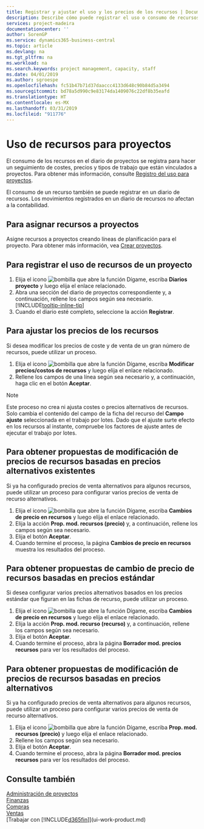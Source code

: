 ```yaml
---
title: Registrar y ajustar el uso y los precios de los recursos | Documentos de Microsoft
description: Describe cómo puede registrar el uso o consumo de recursos asociados a un proyecto, para realizar el seguimiento y administrar costes, precios y tipos de trabajo.
services: project-madeira
documentationcenter: ''
author: SorenGP
ms.service: dynamics365-business-central
ms.topic: article
ms.devlang: na
ms.tgt_pltfrm: na
ms.workload: na
ms.search.keywords: project management, capacity, staff
ms.date: 04/01/2019
ms.author: sgroespe
ms.openlocfilehash: fc51b47b71d37daaccc4133d648c90b84d5a3494
ms.sourcegitcommit: bd78a5d990c9e83174da1409076c22df8b35eafd
ms.translationtype: HT
ms.contentlocale: es-MX
ms.lasthandoff: 03/31/2019
ms.locfileid: "911776"
---
```

# <a name="use-resources-for-jobs"></a>Uso de recursos para proyectos
El consumo de los recursos en el diario de proyectos se registra para hacer un seguimiento de costes, precios y tipos de trabajo que están vinculados a proyectos. Para obtener más información, consulte [Registro del uso para proyectos](projects-how-record-job-usage.md).

El consumo de un recurso también se puede registrar en un diario de recursos. Los movimientos registrados en un diario de recursos no afectan a la contabilidad.

## <a name="to-assign-resources-to-jobs"></a>Para asignar recursos a proyectos
Asigne recursos a proyectos creando líneas de planificación para el proyecto. Para obtener más información, vea [Crear proyectos](projects-how-create-jobs.md).

## <a name="to-record-resource-usage-for-a-job"></a>Para registrar el uso de recursos de un proyecto
1. Elija el icono ![bombilla que abre la función Dígame](media/ui-search/search_small.png "Dígame que desea hacer"), escriba **Diarios proyecto** y luego elija el enlace relacionado.
2. Abra una sección del diario de proyectos correspondiente y, a continuación, rellene los campos según sea necesario. [!INCLUDE[tooltip-inline-tip](includes/tooltip-inline-tip_md.md)]
3. Cuando el diario esté completo, seleccione la acción **Registrar**.

## <a name="to-adjust-resource-prices"></a>Para ajustar los precios de los recursos
Si desea modificar los precios de coste y de venta de un gran número de recursos, puede utilizar un proceso.  

1. Elija el icono ![bombilla que abre la función Dígame](media/ui-search/search_small.png "Dígame que desea hacer"), escriba **Modificar precios/costos de recursos** y luego elija el enlace relacionado.
2. Rellene los campos de una línea según sea necesario y, a continuación, haga clic en el botón **Aceptar**.

> [!NOTE]  
>   Este proceso no crea ni ajusta costes o precios alternativos de recursos. Solo cambia el contenido del campo de la ficha del recurso del **Campo ajuste** seleccionada en el trabajo por lotes. Dado que el ajuste surte efecto en los recursos al instante, compruebe los factores de ajuste antes de ejecutar el trabajo por lotes.

## <a name="to-get-resource-price-change-suggestions-based-on-existing-alternate-prices"></a>Para obtener propuestas de modificación de precios de recursos basadas en precios alternativos existentes
Si ya ha configurado precios de venta alternativos para algunos recursos, puede utilizar un proceso para configurar varios precios de venta de recurso alternativos.

1. Elija el icono ![bombilla que abre la función Dígame](media/ui-search/search_small.png "Dígame que desea hacer"), escriba **Cambios de precio en recursos** y luego elija el enlace relacionado.
2. Elija la acción **Prop. mod. recursos (precio)** y, a continuación, rellene los campos según sea necesario.
3. Elija el botón **Aceptar**.  
4. Cuando termine el proceso, la página **Cambios de precio en recursos** muestra los resultados del proceso.

## <a name="to-get-resource-price-change-suggestions-based-on-standard-prices"></a>Para obtener propuestas de cambio de precio de recursos basadas en precios estándar
Si desea configurar varios precios alternativos basados en los precios estándar que figuran en las fichas de recurso, puede utilizar un proceso.  

1. Elija el icono ![bombilla que abre la función Dígame](media/ui-search/search_small.png "Dígame que desea hacer"), escriba **Cambios de precio en recursos** y luego elija el enlace relacionado.
2. Elija la acción **Prop. mod. recurso (recurso)** y, a continuación, rellene los campos según sea necesario.  
3. Elija el botón **Aceptar**.  
4. Cuando termine el proceso, abra la página **Borrador mod. precios recursos** para ver los resultados del proceso.

## <a name="to-get-resource-price-change-suggestions-based-on-alternate-prices"></a>Para obtener propuestas de modificación de precios de recursos basadas en precios alternativos
Si ya ha configurado precios de venta alternativos para algunos recursos, puede utilizar un proceso para configurar varios precios de venta de recurso alternativos.

1. Elija el icono ![bombilla que abre la función Dígame](media/ui-search/search_small.png "Dígame que desea hacer"), escriba **Prop. mod. recursos (precio)** y luego elija el enlace relacionado.  
2. Rellene los campos según sea necesario.
3. Elija el botón **Aceptar**.  
4. Cuando termine el proceso, abra la página **Borrador mod. precios recursos** para ver los resultados del proceso.

## <a name="see-also"></a>Consulte también
[Administración de proyectos](projects-manage-projects.md)  
[Finanzas](finance.md)  
[Compras](purchasing-manage-purchasing.md)         
[Ventas](sales-manage-sales.md)     
[Trabajar con [!INCLUDE[d365fin](includes/d365fin_md.md)]](ui-work-product.md)  
